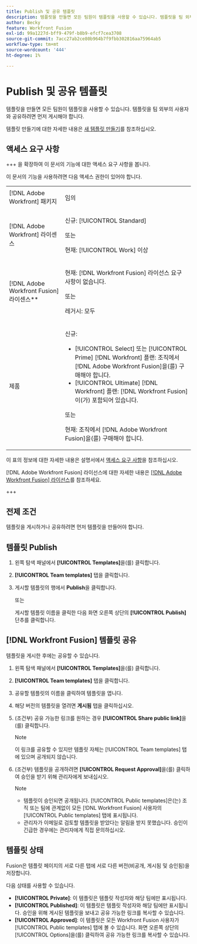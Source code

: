 ```yaml
---
title: Publish 및 공유 템플릿
description: 템플릿을 만들면 모든 팀원이 템플릿을 사용할 수 있습니다. 템플릿을 팀 외부의 사용자와 공유하려면 먼저 게시해야 합니다.
author: Becky
feature: Workfront Fusion
exl-id: 99a1227d-bff9-479f-b8b9-efcf7cea3708
source-git-commit: 7acc27ab2ce80b964b7f9fbb302816aa75964ab5
workflow-type: tm+mt
source-wordcount: '444'
ht-degree: 1%

---
```


# Publish 및 공유 템플릿

템플릿을 만들면 모든 팀원이 템플릿을 사용할 수 있습니다. 템플릿을 팀 외부의 사용자와 공유하려면 먼저 게시해야 합니다.

템플릿 만들기에 대한 자세한 내용은 [새 템플릿 만들기](/help/workfront-fusion/create-and-manage-templates/create-new-fusion-templates.md)를 참조하십시오.

## 액세스 요구 사항

+++ 을 확장하여 이 문서의 기능에 대한 액세스 요구 사항을 봅니다.

이 문서의 기능을 사용하려면 다음 액세스 권한이 있어야 합니다.

<table style="table-layout:auto">
 <col> 
 <col> 
 <tbody> 
  <tr> 
   <td role="rowheader">[!DNL Adobe Workfront] 패키지</td> 
   <td> <p>임의</p> </td> 
  </tr> 
  <tr data-mc-conditions=""> 
   <td role="rowheader">[!DNL Adobe Workfront] 라이센스</td> 
   <td> <p>신규: [!UICONTROL Standard]</p><p>또는</p><p>현재: [!UICONTROL Work] 이상</p> </td> 
  </tr> 
  <tr> 
   <td role="rowheader">[!DNL Adobe Workfront Fusion] 라이센스**</td> 
   <td>
   <p>현재: [!DNL Workfront Fusion] 라이선스 요구 사항이 없습니다.</p>
   <p>또는</p>
   <p>레거시: 모두 </p>
   </td> 
  </tr> 
  <tr> 
   <td role="rowheader">제품</td> 
   <td>
   <p>신규:</p> <ul><li>[!UICONTROL Select] 또는 [!UICONTROL Prime] [!DNL Workfront] 플랜: 조직에서 [!DNL Adobe Workfront Fusion]을(를) 구매해야 합니다.</li><li>[!UICONTROL Ultimate] [!DNL Workfront] 플랜: [!DNL Workfront Fusion]이(가) 포함되어 있습니다.</li></ul>
   <p>또는</p>
   <p>현재: 조직에서 [!DNL Adobe Workfront Fusion]을(를) 구매해야 합니다.</p>
   </td> 
  </tr>
 </tbody> 
</table>

이 표의 정보에 대한 자세한 내용은 설명서에서 [액세스 요구 사항](/help/workfront-fusion/references/licenses-and-roles/access-level-requirements-in-documentation.md)을 참조하십시오.

[!DNL Adobe Workfront Fusion] 라이선스에 대한 자세한 내용은 [[!DNL Adobe Workfront Fusion] 라이선스](/help/workfront-fusion/set-up-and-manage-workfront-fusion/licensing-operations-overview/license-automation-vs-integration.md)를 참조하세요.

+++

## 전제 조건

템플릿을 게시하거나 공유하려면 먼저 템플릿을 만들어야 합니다.

## 템플릿 Publish

1. 왼쪽 탐색 패널에서 **[!UICONTROL Templates]**&#x200B;을(를) 클릭합니다.
1. **[!UICONTROL Team templates]** 탭을 클릭합니다.
1. 게시할 템플릿의 행에서 **Publish**&#x200B;을 클릭합니다.

   또는


   게시할 템플릿 이름을 클릭한 다음 화면 오른쪽 상단의 **[!UICONTROL Publish]** 단추를 클릭합니다.

## [!DNL Workfront Fusion] 템플릿 공유

템플릿을 게시한 후에는 공유할 수 있습니다.

1. 왼쪽 탐색 패널에서 **[!UICONTROL Templates]**&#x200B;을(를) 클릭합니다.
1. **[!UICONTROL Team templates]** 탭을 클릭합니다.
1. 공유할 템플릿의 이름을 클릭하여 템플릿을 엽니다.
1. 해당 버전의 템플릿을 열려면 **게시됨** 탭을 클릭하십시오.
1. (조건부) 공유 가능한 링크를 원하는 경우 **[!UICONTROL Share public link]**&#x200B;을(를) 클릭합니다.

   >[!NOTE]
   >
   >이 링크를 공유할 수 있지만 템플릿 자체는 [!UICONTROL Team templates] 탭에 있으며 공개되지 않습니다.

1. (조건부) 템플릿을 공개하려면 **[!UICONTROL Request Approval]**&#x200B;을(를) 클릭하여 승인을 받기 위해 관리자에게 보내십시오.

   >[!NOTE]
   >
   >* 템플릿이 승인되면 공개됩니다. [!UICONTROL Public templates]은(는) 조직 또는 팀에 관계없이 모든 [!DNL Workfront Fusion] 사용자의 [!UICONTROL Public templates] 탭에 표시됩니다.
   >* 관리자가 이메일로 검토할 템플릿을 받았다는 알림을 받지 못했습니다. 승인이 긴급한 경우에는 관리자에게 직접 문의하십시오.


## 템플릿 상태

Fusion은 템플릿 페이지의 서로 다른 탭에 서로 다른 버전(비공개, 게시됨 및 승인됨)을 저장합니다.

다음 상태를 사용할 수 있습니다.

* **[!UICONTROL Private]**: 이 템플릿은 템플릿 작성자와 해당 팀에만 표시됩니다.
* **[!UICONTROL Published]**: 이 템플릿은 템플릿 작성자와 해당 팀에만 표시됩니다. 승인을 위해 게시된 템플릿을 보내고 공유 가능한 링크를 복사할 수 있습니다.
* **[!UICONTROL Approved]**: 이 템플릿은 모든 Workfront Fusion 사용자가 [!UICONTROL Public templates] 탭에 볼 수 있습니다. 화면 오른쪽 상단의 [!UICONTROL Options]을(를) 클릭하여 공유 가능한 링크를 복사할 수 있습니다.

<!--You can also check the status from the [!UICONTROL Team templates] tab. If a template is published, it will have an icon to the right of the template name.

* **Eye icon**: The template is published, it is visible only for the team, and the approval request was not sent.
* **Yellow checkmark icon**: The template is published, it is visible only for the team, and the approval request was sent.
* **Green checkmark icon**: The template is published and public. It is visible for any Workfront Fusion user in the [!UICONTROL Public templates] tab. It is also still visible in the [!UICONTROL Team templates] tab, and the template author or their team member can still edit it.

Templates without icons have [!UICONTROL Private] status. They are not published and are visible only to the team.
-->
